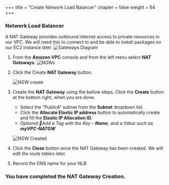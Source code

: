+++
title = "Create Network Load Balancer"
chapter = false
weight = 64
+++

### Network Load Balancer

A NAT Gateway provides outbound internet access to private resources in our VPC. We will need this to connect to and be able to install packages on our EC2 instance later.
![Gateways Diagram](/images/creategateways-diagram.png)

1. From the **Amazon VPC** console and from the left menu select **NAT Gateways**.
   ![NGWs](/images/creategateways-ngws.png)

1. Click the Create **NAT Gateway** button.

   ![NGW create](/images/creategateways-createngw.png)

1. Create the **NAT Gateway** using the bellow steps. Click the **Create** button at the bottom right, when you are done.

   - Select the ”PublicA” subnet from the **Subnet** dropdown list.
   - Click the **Allocate Elastic IP address** button to automatically create and fill the **Elastic IP Allocation ID**.
   - _Optional:Add a Tag with the Key – **Name**, and a Value such as **myVPC-NATGW**_

   ![NGW Created](/images/creategateways-ngwcreated.png)

1. Click the **Close** button once the NAT Gateway has been created. _We will edit the route tables later._

1. Record the DNS name for your NLB

### You have completed the NAT Gateway Creation.
